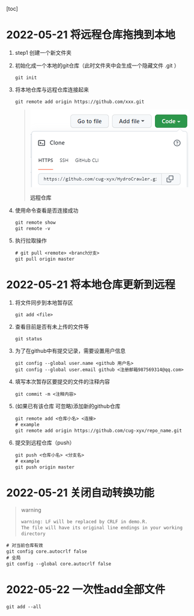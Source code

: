 [toc]

# 2022-05-21 将远程仓库拖拽到本地

1. step1 创建一个新文件夹

2. 初始化成一个本地的git仓库（此时文件夹中会生成一个隐藏文件 .git ）

   ```git
   git init
   ```

3. 将本地仓库与远程仓库连接起来

   ```git
   git remote add origin https://github.com/xxx.git
   ```

   > ![2022-05-21-2](Figures\2022-05-21-2.jpg)
   >
   > **远程仓库**

4. 使用命令查看是否连接成功

   ```git
   git remote show
   git remote -v
   ```

5. 执行拉取操作

   ```git
   # git pull <remote> <branch分支>
   git pull origin master
   ```

# 2022-05-21 将本地仓库更新到远程

1. 将文件同步到本地暂存区

   ```git
   git add <file>
   ```

2. 查看目前是否有未上传的文件等

   ```git
   git status
   ```

3. 为了在github中有提交记录，需要设置用户信息

   ```git
   git config --global user.name <github 用户名>
   git config --global user.email github <注册邮箱987569314@qq.com>
   ```

4. 填写本次暂存区要提交的文件的注释内容

   ```git
   git commit -m <注释内容>
   ```

5. (如果已有该仓库 可忽略)添加新的github仓库

   ```git
   git remote add <仓库小名> <连接>
   # example
   git remote add origin https://github.com/cug-xyx/repo_name.git
   ```

6. 提交到远程仓库（push）

   ```git
   git push <仓库小名> <分支名>
   # example 
   git push origin master
   ```

# 2022-05-21 关闭自动转换功能

> warning
>
> ```git
> warning: LF will be replaced by CRLF in demo.R.
> The file will have its original line endings in your working directory
> ```

```git
# 对当前仓库有效
git config core.autocrlf false
# 全局
git config --global core.autocrlf false
```

# 2022-05-22 一次性add全部文件

```git
git add --all
```



















